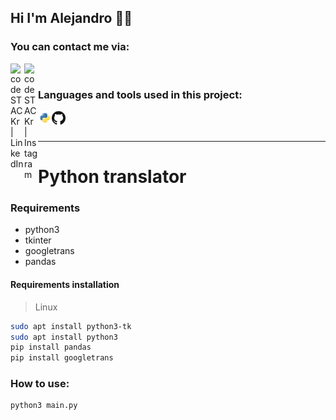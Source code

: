 ## Hi I'm Alejandro :man_technologist:

### You can contact me via:

[<img align="left" alt="codeSTACKr | LinkedIn" width="22px" src="https://cdn.jsdelivr.net/npm/simple-icons@v3/icons/linkedin.svg" />][linkedin]
[<img align="left" alt="codeSTACKr | Instagram" width="22px" src="https://cdn.jsdelivr.net/npm/simple-icons@v3/icons/instagram.svg" />][instagram]

<br/>

### Languages and tools used in this project:

<img align="left" alt="codeSTACKr | LinkedIn" width="22px" src="https://raw.githubusercontent.com/github/explore/master/topics/python/python.png" />
<img align="left" alt="codeSTACKr | LinkedIn" width="22px" src="https://raw.githubusercontent.com/github/explore/master/topics/github/github.png" />
<br/>
<br/>

---

# Python translator

### Requirements

- python3
- tkinter
- googletrans
- pandas

#### Requirements installation

> Linux

```sh
sudo apt install python3-tk
sudo apt install python3
pip install pandas
pip install googletrans
```

[instagram]: https://instagram.com/alevidalsanchez
[linkedin]: linkedin.com/in/alejandro-vidal-sanchez

### How to use:

```
python3 main.py
```
